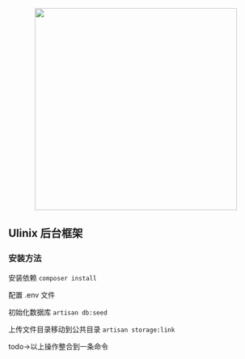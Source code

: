 <p align="center"><img src="https://res.cloudinary.com/dtfbvvkyp/image/upload/v1566331377/laravel-logolockup-cmyk-red.svg" width="400"></p>



## Ulinix 后台框架

### 安装方法

安装依赖 `composer install`

配置 .env 文件

初始化数据库 `artisan db:seed`

上传文件目录移动到公共目录 `artisan storage:link`


todo->以上操作整合到一条命令
